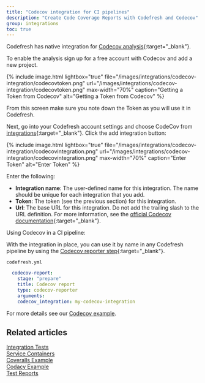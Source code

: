 ```yaml
---
title: "Codecov integration for CI pipelines"
description: "Create Code Coverage Reports with Codefresh and Codecov"
group: integrations
toc: true
---
```


Codefresh has native integration for [Codecov analysis](https://about.codecov.io/){:target="\_blank"}.

To enable the analysis sign up for a free account with Codecov and add a new project.

{% include image.html 
lightbox="true" 
file="/images/integrations/codecov-integration/codecovtoken.png" 
url="/images/integrations/codecov-integration/codecovtoken.png"
max-width="70%"
caption="Getting a Token from Codecov"
alt="Getting a Token from Codecov"
%}
 
From this screen make sure you note down the Token as you will use it in Codefresh.

Next, go into your Codefresh account settings and choose CodeCov from [integrations](https://g.codefresh.io/account-admin/account-conf/integration){:target="\_blank"}. Click the add integration button:

{% include image.html 
lightbox="true" 
file="/images/integrations/codecov-integration/codecovintegration.png" 
url="/images/integrations/codecov-integration/codecovintegration.png"
max-width="70%"
caption="Enter Token"
alt="Enter Token"
%}

Enter the following:
* **Integration name**: The user-defined name for this integration. The name should be unique for each integration that you add. 
* **Token**: The token (see the previous section) for this integration. 
* **Url**: The base URL for this integration. Do not add the trailing slash to the URL definition. For more information, see the [official Codecov documentation](https://docs.codecov.com/docs/configuration#codecov-url){:target="\_blank"}. 


Using Codecov in a CI pipeline:

With the integration in place, you can use it by name in any Codefresh pipeline by using the [Codecov reporter step](https://codefresh.io/steps/step/codecov-reporter){:target="\_blank"}.

`codefresh.yml`
```yaml
  codecov-report:
	stage: "prepare"
	title: Codecov report
	type: codecov-reporter
	arguments:
  	codecov_integration: my-codecov-integration
```	  

For more details see our [Codecov example](https://codefresh.io/docs/docs/yaml-examples/examples/codecov-testing/).

## Related articles
[Integration Tests]({{site.baseurl}}/docs/testing/integration-tests/)  
[Service Containers]({{site.baseurl}}/docs/pipelines/service-containers/)  
[Coveralls Example]({{site.baseurl}}/docs/example-catalog/ci-examples/coveralls-testing/)  
[Codacy Example]({{site.baseurl}}/docs/example-catalog/ci-examples/codacy-testing/)  
[Test Reports]({{site.baseurl}}/docs/testing/test-reports/)